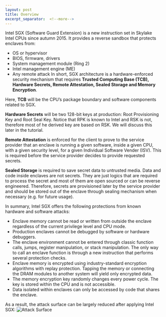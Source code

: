```yaml
---
layout: post
title: Overview
excerpt_separator:  <!--more-->
---
```


Intel SGX (Software Guard Extension) is a new instruction set in Skylake Intel CPUs since autumn 2015. It provides a reverse sandbox that protects enclaves from: 

- OS or hypervisor
- BIOS, firmware, drivers
- System management module (Ring 2)
- Intel management engine (ME)
- Any remote attack
In short, SGX architecture is a hardware-enforced security mechanism that requires **Trusted Computing Base (TCB), Hardware Secrets, Remote Attestation, Sealed Storage and Memory Encryption**.

Here, **TCB** will be the CPU’s package boundary and software components related to SGX.

**Hardware Secrets** will be two 128-bit keys at production: Root Provisioning Key and Root Seal Key. Notice that RPK is known to Intel and RSK is not, therefore most of he derived key are based on RSK. We will discuss this later in the tutorial.

**Remote Attestation** is enforced for the client to prove to the service provider that an enclave is running a given software, inside a given CPU, with a given security level, for a given Individual Software Vender (ISV). This is required before the service provider decides to provide requested secrets.

**Sealed Storage** is required to save secret data to untrusted media. Data and code inside enclaves are not secrets. They are just logics that are required to process the secret and most of them are open sourced or can be reverse engineered. Therefore, secrets are provisioned later by the service provider and should be stored out of the enclave through sealing mechanism when necessary (e.g. for future usage).

In summary, Intel SGX offers the following protections from known hardware and software attacks:

- Enclave memory cannot be read or written from outside the enclave regardless of the current privilege level and CPU mode.
- Production enclaves cannot be debugged by software or hardware debuggers. 
- The enclave environment cannot be entered through classic function calls, jumps, register manipulation, or stack manipulation. The only way to call an enclave function is through a new instruction that performs several protection checks.
- Enclave memory is encrypted using industry-standard encryption algorithms with replay protection. Tapping the memory or connecting the DRAM modules to another system will yield only encrypted data.
- The memory encryption key randomly changes every power cycle. The key is stored within the CPU and is not accessible.
- Data isolated within enclaves can only be accessed by code that shares the enclave.

As a result, the attack surface can be largely reduced after applying Intel SGX:
![Attack Surface](/hydeout/assets/pics/overview1/png)